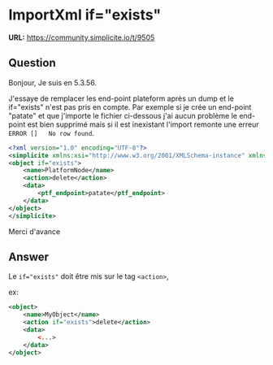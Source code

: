 # ImportXml if="exists"

**URL:** https://community.simplicite.io/t/9505

## Question
Bonjour,
Je suis en 5.3.56.

J'essaye de remplacer les end-point plateform après un dump et le if="exists" n'est pas pris en compte. Par exemple si je crée un end-point "patate" et que j'importe le fichier ci-dessous j'ai aucun problème le end-point est bien supprimé mais si il est inexistant l'import remonte une erreur `ERROR []   No row found`.

```xml
<?xml version="1.0" encoding="UTF-8"?>
<simplicite xmlns:xsi="http://www.w3.org/2001/XMLSchema-instance" xmlns="http://www.simplicite.fr/base" xsi:schemaLocation="http://www.simplicite.fr/base https://www.simplicite.io/resources/schemas/base.xsd">
<object if="exists">
	<name>PlatformNode</name>
	<action>delete</action>
	<data>
		<ptf_endpoint>patate</ptf_endpoint>
	</data>
</object>
</simplicite>
```

Merci d'avance

## Answer
Le `if="exists"` doit être mis sur le tag `<action>`,

ex:

```xml
<object>
	<name>MyObject</name>
	<action if="exists">delete</action>
	<data>
		<...>
	</data>
</object>
```
